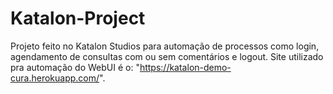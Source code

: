 # Katalon-Project
Projeto feito no Katalon Studios para automação de processos como login, agendamento de consultas com ou sem comentários e logout. Site utilizado pra automação do WebUI é o: "https://katalon-demo-cura.herokuapp.com/".
